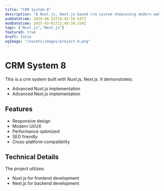 ```yaml
---
title: "CRM System 8"
description: "A Nuxt.js, Next.js based crm system showcasing modern web development practices"
pubDatetime: 2024-08-12T10:42:16.547Z
modDatetime: 2025-03-01T22:49:10.334Z
tags: ["Nuxt.js","Next.js"]
featured: true
draft: false
ogImage: "/assets/images/project-8.png"
---
```


# CRM System 8

This is a crm system built with Nuxt.js, Next.js. It demonstrates:

- Advanced Nuxt.js implementation
- Advanced Next.js implementation

## Features

- Responsive design
- Modern UI/UX
- Performance optimized
- SEO friendly
- Cross-platform compatibility

## Technical Details

The project utilizes:

- Nuxt.js for frontend development
- Next.js for backend development
